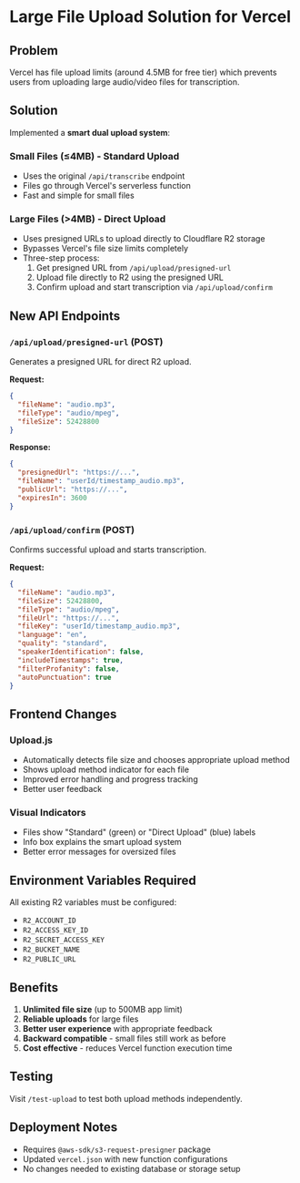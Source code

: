 # Large File Upload Solution for Vercel

## Problem
Vercel has file upload limits (around 4.5MB for free tier) which prevents users from uploading large audio/video files for transcription.

## Solution
Implemented a **smart dual upload system**:

### Small Files (≤4MB) - Standard Upload
- Uses the original `/api/transcribe` endpoint
- Files go through Vercel's serverless function
- Fast and simple for small files

### Large Files (>4MB) - Direct Upload
- Uses presigned URLs to upload directly to Cloudflare R2 storage
- Bypasses Vercel's file size limits completely
- Three-step process:
  1. Get presigned URL from `/api/upload/presigned-url`
  2. Upload file directly to R2 using the presigned URL
  3. Confirm upload and start transcription via `/api/upload/confirm`

## New API Endpoints

### `/api/upload/presigned-url` (POST)
Generates a presigned URL for direct R2 upload.

**Request:**
```json
{
  "fileName": "audio.mp3",
  "fileType": "audio/mpeg", 
  "fileSize": 52428800
}
```

**Response:**
```json
{
  "presignedUrl": "https://...",
  "fileName": "userId/timestamp_audio.mp3",
  "publicUrl": "https://...",
  "expiresIn": 3600
}
```

### `/api/upload/confirm` (POST)
Confirms successful upload and starts transcription.

**Request:**
```json
{
  "fileName": "audio.mp3",
  "fileSize": 52428800,
  "fileType": "audio/mpeg",
  "fileUrl": "https://...",
  "fileKey": "userId/timestamp_audio.mp3",
  "language": "en",
  "quality": "standard",
  "speakerIdentification": false,
  "includeTimestamps": true,
  "filterProfanity": false,
  "autoPunctuation": true
}
```

## Frontend Changes

### Upload.js
- Automatically detects file size and chooses appropriate upload method
- Shows upload method indicator for each file
- Improved error handling and progress tracking
- Better user feedback

### Visual Indicators
- Files show "Standard" (green) or "Direct Upload" (blue) labels
- Info box explains the smart upload system
- Better error messages for oversized files

## Environment Variables Required
All existing R2 variables must be configured:
- `R2_ACCOUNT_ID`
- `R2_ACCESS_KEY_ID` 
- `R2_SECRET_ACCESS_KEY`
- `R2_BUCKET_NAME`
- `R2_PUBLIC_URL`

## Benefits
1. **Unlimited file size** (up to 500MB app limit)
2. **Reliable uploads** for large files
3. **Better user experience** with appropriate feedback
4. **Backward compatible** - small files still work as before
5. **Cost effective** - reduces Vercel function execution time

## Testing
Visit `/test-upload` to test both upload methods independently.

## Deployment Notes
- Requires `@aws-sdk/s3-request-presigner` package
- Updated `vercel.json` with new function configurations
- No changes needed to existing database or storage setup
